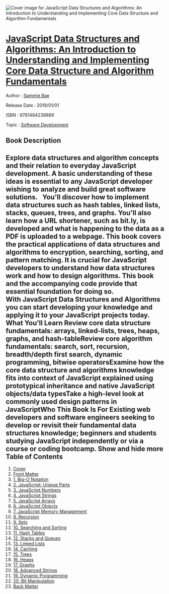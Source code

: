 ![Cover image for JavaScript Data Structures and Algorithms: An Introduction to Understanding and Implementing Core Data Structure and Algorithm Fundamentals](https://imgdetail.ebookreading.net/cover/cover/software_development/EB9781484239889.jpg)

[JavaScript Data Structures and Algorithms: An Introduction to Understanding and Implementing Core Data Structure and Algorithm Fundamentals](https://ebookreading.net/view/book/JavaScript+Data+Structures+and+Algorithms%3A+An+Introduction+to+Understanding+and+Implementing+Core+Data+Structure+and+Algorithm+Fundamentals-EB9781484239889_1.html "JavaScript Data Structures and Algorithms: An Introduction to Understanding and Implementing Core Data Structure and Algorithm Fundamentals")
====================================================================================================================

Author : [Sammie Bae](https://ebookreading.net/search/author/Sammie+Bae)

Release Date : 2019/01/01

ISBN : 9781484239889

Topic : [Software Development](https://ebookreading.net/search/category/software-development)

Book Description
-----------------

 Explore data structures and algorithm concepts and their relation to everyday JavaScript development. A basic understanding of these ideas is essential to any JavaScript developer wishing to analyze and build great software solutions.  
You'll discover how to implement data structures such as hash tables, linked lists, stacks, queues, trees, and graphs. You'll also learn how a URL shortener, such as bit.ly, is developed and what is happening to the data as a PDF is uploaded to a webpage. This book covers the practical applications of data structures and algorithms to encryption, searching, sorting, and pattern matching. 
It is crucial for JavaScript developers to understand how data structures work and how to design algorithms. This book and the accompanying code provide that essential foundation for doing so. With JavaScript Data Structures and Algorithms you can start developing your knowledge and applying it to your JavaScript projects today. What You'll Learn
Review core data structure fundamentals: arrays, linked-lists, trees, heaps, graphs, and hash-tableReview core algorithm fundamentals: search, sort, recursion, breadth/depth first search, dynamic programming, bitwise operatorsExamine how the core data structure and algorithms knowledge fits into context of JavaScript explained using prototypical inheritance and native JavaScript objects/data typesTake a high-level look at commonly used design patterns in JavaScriptWho This Book Is For 
Existing web developers and software engineers seeking to develop or revisit their fundamental data structures knowledge; beginners and students studying JavaScript independently or via a course or coding bootcamp.
           Show and hide more                
Table of Contents
-----------------

1. [Cover](https://ebookreading.net/view/book/JavaScript+Data+Structures+and+Algorithms%3A+An+Introduction+to+Understanding+and+Implementing+Core+Data+Structure+and+Algorithm+Fundamentals-EB9781484239889_1.html)
1. [Front Matter](https://ebookreading.net/view/book/JavaScript+Data+Structures+and+Algorithms%3A+An+Introduction+to+Understanding+and+Implementing+Core+Data+Structure+and+Algorithm+Fundamentals-EB9781484239889_2.html)
1. [1. Big-O Notation](https://ebookreading.net/view/book/JavaScript+Data+Structures+and+Algorithms%3A+An+Introduction+to+Understanding+and+Implementing+Core+Data+Structure+and+Algorithm+Fundamentals-EB9781484239889_3.html)
1. [2. JavaScript: Unique Parts](https://ebookreading.net/view/book/JavaScript+Data+Structures+and+Algorithms%3A+An+Introduction+to+Understanding+and+Implementing+Core+Data+Structure+and+Algorithm+Fundamentals-EB9781484239889_4.html)
1. [3. JavaScript Numbers](https://ebookreading.net/view/book/JavaScript+Data+Structures+and+Algorithms%3A+An+Introduction+to+Understanding+and+Implementing+Core+Data+Structure+and+Algorithm+Fundamentals-EB9781484239889_5.html)
1. [4. JavaScript Strings](https://ebookreading.net/view/book/JavaScript+Data+Structures+and+Algorithms%3A+An+Introduction+to+Understanding+and+Implementing+Core+Data+Structure+and+Algorithm+Fundamentals-EB9781484239889_6.html)
1. [5. JavaScript Arrays](https://ebookreading.net/view/book/JavaScript+Data+Structures+and+Algorithms%3A+An+Introduction+to+Understanding+and+Implementing+Core+Data+Structure+and+Algorithm+Fundamentals-EB9781484239889_7.html)
1. [6. JavaScript Objects](https://ebookreading.net/view/book/JavaScript+Data+Structures+and+Algorithms%3A+An+Introduction+to+Understanding+and+Implementing+Core+Data+Structure+and+Algorithm+Fundamentals-EB9781484239889_8.html)
1. [7. JavaScript Memory Management](https://ebookreading.net/view/book/JavaScript+Data+Structures+and+Algorithms%3A+An+Introduction+to+Understanding+and+Implementing+Core+Data+Structure+and+Algorithm+Fundamentals-EB9781484239889_9.html)
1. [8. Recursion](https://ebookreading.net/view/book/JavaScript+Data+Structures+and+Algorithms%3A+An+Introduction+to+Understanding+and+Implementing+Core+Data+Structure+and+Algorithm+Fundamentals-EB9781484239889_10.html)
1. [9. Sets](https://ebookreading.net/view/book/JavaScript+Data+Structures+and+Algorithms%3A+An+Introduction+to+Understanding+and+Implementing+Core+Data+Structure+and+Algorithm+Fundamentals-EB9781484239889_11.html)
1. [10. Searching and Sorting](https://ebookreading.net/view/book/JavaScript+Data+Structures+and+Algorithms%3A+An+Introduction+to+Understanding+and+Implementing+Core+Data+Structure+and+Algorithm+Fundamentals-EB9781484239889_12.html)
1. [11. Hash Tables](https://ebookreading.net/view/book/JavaScript+Data+Structures+and+Algorithms%3A+An+Introduction+to+Understanding+and+Implementing+Core+Data+Structure+and+Algorithm+Fundamentals-EB9781484239889_13.html)
1. [12. Stacks and Queues](https://ebookreading.net/view/book/JavaScript+Data+Structures+and+Algorithms%3A+An+Introduction+to+Understanding+and+Implementing+Core+Data+Structure+and+Algorithm+Fundamentals-EB9781484239889_14.html)
1. [13. Linked Lists](https://ebookreading.net/view/book/JavaScript+Data+Structures+and+Algorithms%3A+An+Introduction+to+Understanding+and+Implementing+Core+Data+Structure+and+Algorithm+Fundamentals-EB9781484239889_15.html)
1. [14. Caching](https://ebookreading.net/view/book/JavaScript+Data+Structures+and+Algorithms%3A+An+Introduction+to+Understanding+and+Implementing+Core+Data+Structure+and+Algorithm+Fundamentals-EB9781484239889_16.html)
1. [15. Trees](https://ebookreading.net/view/book/JavaScript+Data+Structures+and+Algorithms%3A+An+Introduction+to+Understanding+and+Implementing+Core+Data+Structure+and+Algorithm+Fundamentals-EB9781484239889_17.html)
1. [16. Heaps](https://ebookreading.net/view/book/JavaScript+Data+Structures+and+Algorithms%3A+An+Introduction+to+Understanding+and+Implementing+Core+Data+Structure+and+Algorithm+Fundamentals-EB9781484239889_18.html)
1. [17. Graphs](https://ebookreading.net/view/book/JavaScript+Data+Structures+and+Algorithms%3A+An+Introduction+to+Understanding+and+Implementing+Core+Data+Structure+and+Algorithm+Fundamentals-EB9781484239889_19.html)
1. [18. Advanced Strings](https://ebookreading.net/view/book/JavaScript+Data+Structures+and+Algorithms%3A+An+Introduction+to+Understanding+and+Implementing+Core+Data+Structure+and+Algorithm+Fundamentals-EB9781484239889_20.html)
1. [19. Dynamic Programming](https://ebookreading.net/view/book/JavaScript+Data+Structures+and+Algorithms%3A+An+Introduction+to+Understanding+and+Implementing+Core+Data+Structure+and+Algorithm+Fundamentals-EB9781484239889_21.html)
1. [20. Bit Manipulation](https://ebookreading.net/view/book/JavaScript+Data+Structures+and+Algorithms%3A+An+Introduction+to+Understanding+and+Implementing+Core+Data+Structure+and+Algorithm+Fundamentals-EB9781484239889_22.html)
1. [Back Matter](https://ebookreading.net/view/book/JavaScript+Data+Structures+and+Algorithms%3A+An+Introduction+to+Understanding+and+Implementing+Core+Data+Structure+and+Algorithm+Fundamentals-EB9781484239889_23.html)

